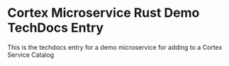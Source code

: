 # Cortex Microservice Rust Demo TechDocs Entry
This is the techdocs entry for a demo microservice for adding to a Cortex Service Catalog
